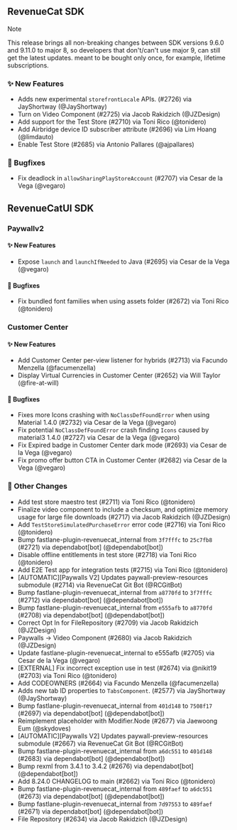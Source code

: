 ## RevenueCat SDK
> [!NOTE]  
> This release brings all non-breaking changes between SDK versions 9.6.0 and 9.11.0 to major 8, so developers that don't/can't use major 9, can still get the latest updates. meant to be bought only once, for example, lifetime subscriptions.

### ✨ New Features
* Adds new experimental `storefrontLocale` APIs. (#2726) via JayShortway (@JayShortway)
* Turn on Video Component (#2725) via Jacob Rakidzich (@JZDesign)
* Add support for the Test Store (#2710) via Toni Rico (@tonidero)
* Add Airbridge device ID subscriber attribute (#2696) via Lim Hoang (@limdauto)
* Enable Test Store (#2685) via Antonio Pallares (@ajpallares)
### 🐞 Bugfixes
* Fix deadlock in `allowSharingPlayStoreAccount` (#2707) via Cesar de la Vega (@vegaro)

## RevenueCatUI SDK
### Paywallv2
#### ✨ New Features
* Expose `launch` and `launchIfNeeded` to Java (#2695) via Cesar de la Vega (@vegaro)
#### 🐞 Bugfixes
* Fix bundled font families when using assets folder (#2672) via Toni Rico (@tonidero)
### Customer Center
#### ✨ New Features
* Add Customer Center per-view listener for hybrids (#2713) via Facundo Menzella (@facumenzella)
* Display Virtual Currencies in Customer Center (#2652) via Will Taylor (@fire-at-will)
#### 🐞 Bugfixes
* Fixes more Icons crashing with `NoClassDefFoundError` when using Material 1.4.0 (#2732) via Cesar de la Vega (@vegaro)
* Fix potential `NoClassDefFoundError` crash finding `Icons` caused by material3 1.4.0  (#2727) via Cesar de la Vega (@vegaro)
* Fix Expired badge in Customer Center dark mode (#2693) via Cesar de la Vega (@vegaro)
* Fix promo offer button CTA in Customer Center (#2682) via Cesar de la Vega (@vegaro)

### 🔄 Other Changes
* Add test store maestro test (#2711) via Toni Rico (@tonidero)
* Finalize video component to include a checksum, and optimize memory usage for large file downloads (#2717) via Jacob Rakidzich (@JZDesign)
* Add `TestStoreSimulatedPurchaseError` error code (#2716) via Toni Rico (@tonidero)
* Bump fastlane-plugin-revenuecat_internal from `3f7fffc` to `25c7fb8` (#2721) via dependabot[bot] (@dependabot[bot])
* Disable offline entitlements in test store (#2718) via Toni Rico (@tonidero)
* Add E2E Test app for integration tests (#2715) via Toni Rico (@tonidero)
* [AUTOMATIC][Paywalls V2] Updates paywall-preview-resources submodule (#2714) via RevenueCat Git Bot (@RCGitBot)
* Bump fastlane-plugin-revenuecat_internal from `a8770fd` to `3f7fffc` (#2712) via dependabot[bot] (@dependabot[bot])
* Bump fastlane-plugin-revenuecat_internal from `e555afb` to `a8770fd` (#2708) via dependabot[bot] (@dependabot[bot])
* Correct Opt In for FileRepository (#2709) via Jacob Rakidzich (@JZDesign)
* Paywalls -> Video Component (#2680) via Jacob Rakidzich (@JZDesign)
* Update fastlane-plugin-revenuecat_internal to e555afb (#2705) via Cesar de la Vega (@vegaro)
* [EXTERNAL] Fix incorrect exception use in test (#2674) via @nikit19 (#2703) via Toni Rico (@tonidero)
* Add CODEOWNERS (#2664) via Facundo Menzella (@facumenzella)
* Adds new tab ID properties to `TabsComponent`. (#2577) via JayShortway (@JayShortway)
* Bump fastlane-plugin-revenuecat_internal from `401d148` to `7508f17` (#2697) via dependabot[bot] (@dependabot[bot])
* Reimplement placeholder with Modifier.Node (#2677) via Jaewoong Eum (@skydoves)
* [AUTOMATIC][Paywalls V2] Updates paywall-preview-resources submodule (#2667) via RevenueCat Git Bot (@RCGitBot)
* Bump fastlane-plugin-revenuecat_internal from `a6dc551` to `401d148` (#2683) via dependabot[bot] (@dependabot[bot])
* Bump rexml from 3.4.1 to 3.4.2 (#2676) via dependabot[bot] (@dependabot[bot])
* Add 8.24.0 CHANGELOG to main (#2662) via Toni Rico (@tonidero)
* Bump fastlane-plugin-revenuecat_internal from `489faef` to `a6dc551` (#2673) via dependabot[bot] (@dependabot[bot])
* Bump fastlane-plugin-revenuecat_internal from `7d97553` to `489faef` (#2671) via dependabot[bot] (@dependabot[bot])
* File Repository (#2634) via Jacob Rakidzich (@JZDesign)
